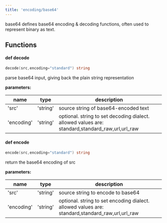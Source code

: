 ```yaml
---
title: 'encoding/base64'
---
```


base64 defines base64 encoding & decoding functions, often used to represent binary as text.
## Functions

#### def <b>decode</b>
```go
decode(src,encoding="standard") string
```
parse base64 input, giving back the plain string representation

**parameters:**

| name | type | description |
|------|------|-------------|
| 'src' | 'string' | source string of base64-encoded text |
| 'encoding' | 'string' | optional. string to set decoding dialect. allowed values are: standard,standard_raw,url,url_raw |


#### def <b>encode</b>
```go
encode(src,encoding="standard") string
```
return the base64 encoding of src

**parameters:**

| name | type | description |
|------|------|-------------|
| 'src' | 'string' | source string to encode to base64 |
| 'encoding' | 'string' | optional. string to set encoding dialect. allowed values are: standard,standard_raw,url,url_raw |



